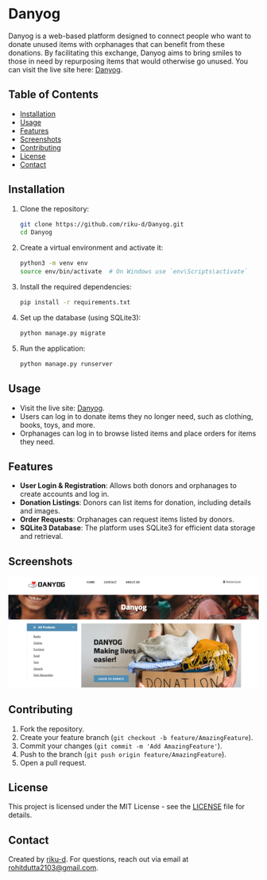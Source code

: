 # Danyog

Danyog is a web-based platform designed to connect people who want to donate unused items with orphanages that can benefit from these donations. By facilitating this exchange, Danyog aims to bring smiles to those in need by repurposing items that would otherwise go unused. You can visit the live site here: [Danyog](https://danyog.onrender.com/).

## Table of Contents

- [Installation](#installation)
- [Usage](#usage)
- [Features](#features)
- [Screenshots](#screenshots)
- [Contributing](#contributing)
- [License](#license)
- [Contact](#contact)

## Installation

1. Clone the repository:
   ```bash
   git clone https://github.com/riku-d/Danyog.git
   cd Danyog
   ```

2. Create a virtual environment and activate it:
   ```bash
   python3 -m venv env
   source env/bin/activate  # On Windows use `env\Scripts\activate`
   ```

3. Install the required dependencies:
   ```bash
   pip install -r requirements.txt
   ```

4. Set up the database (using SQLite3):
   ```bash
   python manage.py migrate
   ```

5. Run the application:
   ```bash
   python manage.py runserver
   ```

## Usage

- Visit the live site: [Danyog](https://danyog.onrender.com/).
- Users can log in to donate items they no longer need, such as clothing, books, toys, and more.
- Orphanages can log in to browse listed items and place orders for items they need.

## Features

- **User Login & Registration**: Allows both donors and orphanages to create accounts and log in.
- **Donation Listings**: Donors can list items for donation, including details and images.
- **Order Requests**: Orphanages can request items listed by donors.
- **SQLite3 Database**: The platform uses SQLite3 for efficient data storage and retrieval.

## Screenshots

![Danyog Screenshot](main/screenshots/danyog_main.png)


## Contributing

1. Fork the repository.
2. Create your feature branch (`git checkout -b feature/AmazingFeature`).
3. Commit your changes (`git commit -m 'Add AmazingFeature'`).
4. Push to the branch (`git push origin feature/AmazingFeature`).
5. Open a pull request.

## License

This project is licensed under the MIT License - see the [LICENSE](LICENSE) file for details.

## Contact

Created by [riku-d](https://github.com/riku-d). For questions, reach out via email at [rohitdutta2103@gmail.com](mailto:rohitdutta2103@gmail.com).
